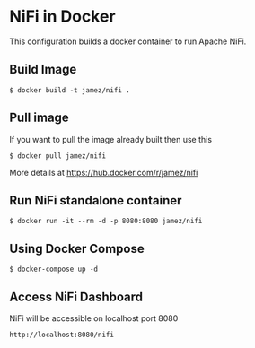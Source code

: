 # NiFi in Docker

This configuration builds a docker container to run Apache NiFi.

## Build Image

    $ docker build -t jamez/nifi .

## Pull image

If you want to pull the image already built then use this

    $ docker pull jamez/nifi

More details at https://hub.docker.com/r/jamez/nifi

## Run NiFi standalone container

    $ docker run -it --rm -d -p 8080:8080 jamez/nifi

## Using Docker Compose

    $ docker-compose up -d

## Access NiFi Dashboard

NiFi will be accessible on localhost port 8080

    http://localhost:8080/nifi
